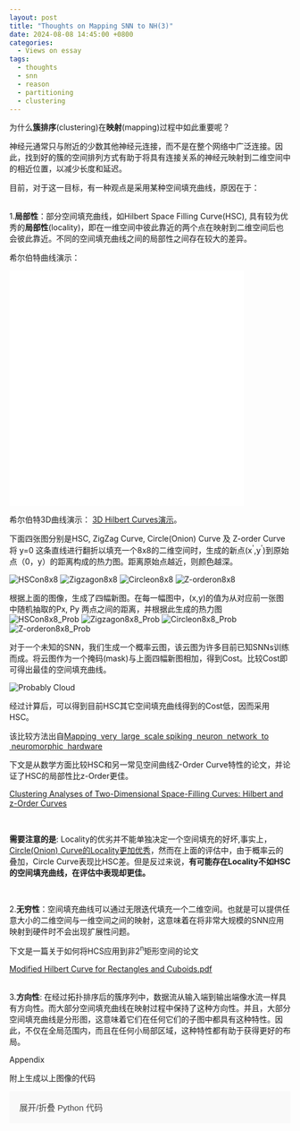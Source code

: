 ```yaml
---
layout: post
title: "Thoughts on Mapping SNN to NH(3)"
date: 2024-08-08 14:45:00 +0800
categories:
  - Views on essay
tags:
  - thoughts
  - snn
  - reason
  - partitioning
  - clustering
---
```

为什么<b>簇排序</b>(clustering)在<b>映射</b>(mapping)过程中如此重要呢？

神经元通常只与附近的少数其他神经元连接，而不是在整个网络中广泛连接。因此，找到好的簇的空间排列方式有助于将具有连接关系的神经元映射到二维空间中的相近位置，以减少长度和延迟。

目前，对于这一目标，有一种观点是采用某种空间填充曲线，原因在于：

<br>
1.<b>局部性</b>：部分空间填充曲线，如Hilbert Space Filling Curve(HSC), 具有较为优秀的<b>局部性</b>(locality)，即在一维空间中彼此靠近的两个点在映射到二维空间后也会彼此靠近。不同的空间填充曲线之间的局部性之间存在较大的差异。

希尔伯特曲线演示：

<iframe src="/assets/blog2/hilbert.html" width="420" height="420" style="border:none;"></iframe>

希尔伯特3D曲线演示：
[3D Hilbert Curves演示](https://observablehq.com/@mourner/3d-hilbert-curves)。


下面四张图分别是HSC, ZigZag Curve, Circle(Onion) Curve 及 Z-order Curve 将 y=0 这条直线进行翻折以填充一个8x8的二维空间时，生成的新点(x<sup>'</sup>,y<sup>'</sup>)到原始点（0，y）的距离构成的热力图。距离原始点越近，则颜色越深。

<img src="/assets/blog3/HSC.jpg" alt="HSCon8x8">
<img src="/assets/blog3/Zigzag.jpg" alt="Zigzagon8x8">
<img src="/assets/blog3/Circle.jpg" alt="Circleon8x8">
<img src="/assets/blog3/Z-order.jpg" alt="Z-orderon8x8">

根据上面的图像，生成了四幅新图。在每一幅图中，(x,y)的值为从对应前一张图中随机抽取的Px, Py 两点之间的距离，并根据此生成的热力图
<img src="/assets/blog3/HSCon8x8_Prob.png" alt="HSCon8x8_Prob">
<img src="/assets/blog3/Zigzagon8x8_Prob.png" alt="Zigzagon8x8_Prob">
<img src="/assets/blog3/Circleon8x8_Prob.png" alt="Circleon8x8_Prob">
<img src="/assets/blog3/Z-orderon8x8_Prob.png" alt="Z-orderon8x8_Prob">

对于一个未知的SNN，我们生成一个概率云图，该云图为许多目前已知SNNs训练而成。将云图作为一个掩码(mask)与上面四幅新图相加，得到Cost。比较Cost即可得出最佳的空间填充曲线。

<img src="/assets/blog3/PC.png" alt="Probably Cloud">

经过计算后，可以得到目前HSC其它空间填充曲线得到的Cost低，因而采用HSC。

该比较方法出自[Mapping  very  large  scale spiking  neuron  network  to  neuromorphic  hardware](/assets/blog3/Mapping_very_large_scale_spiking_neuron_network_to_neuromorphic_hardware2023.pdf)

下文是从数学方面比较HSC和另一常见空间曲线Z-Order Curve特性的论文，并论证了HSC的局部性比z-Order更佳。

[Clustering Analyses of Two-Dimensional Space-Filling Curves: Hilbert and z-Order Curves](/assets/blog3/Clustering_Analyses_of_Two-Dimensional_Space-Filling.pdf)

<br>

<b>需要注意的是</b>: Locality的优劣并不能单独决定一个空间填充的好坏,事实上，[Circle(Onion) Curve的Locality更加优秀](/assets/blog3/Onion_Curve.pdf)，然而在上面的评估中，由于概率云的叠加，Circle Curve表现比HSC差。但是反过来说，<b>有可能存在Locality不如HSC的空间填充曲线，在评估中表现却更佳。</b>


<br>

2.<b>无穷性</b>：空间填充曲线可以通过无限迭代填充一个二维空间。也就是可以提供任意大小的二维空间与一维空间之间的映射，这意味着在将非常大规模的SNN应用映射到硬件时不会出现扩展性问题​。

下文是一篇关于如何将HCS应用到非2<sup>n</sup>矩形空间的论文

[Modified Hilbert Curve for Rectangles and Cuboids.pdf](/assets/blog3/Modified_Hilbert_Curve_for_Rectangles_and_Cuboids.pdf)

<br>
3.<b>方向性</b>: 在经过拓扑排序后的簇序列中，数据流从输入端到输出端像水流一样具有方向性。而大部分空间填充曲线在映射过程中保持了这种方向性。并且，大部分空间填充曲线是分形图，这意味着它们在任何它们的子图中都具有这种特性。因此，不仅在全局范围内，而且在任何小局部区域，这种特性都有助于获得更好的布局。


<span class="appendix-title">Appendix</span>

附上生成以上图像的代码

<body>
<style>
.collapsible {
  background-color: #f9f9f9;
  color: #444;
  cursor: pointer;
  padding: 18px;
  width: 100%;
  border: none;
  text-align: left;
  outline: none;
  font-size: 15px;
}

.collapsible:hover {
  background-color: #ddd;
}

.content {
  padding: 0 18px;
  display: none;
  overflow: hidden;
  background-color: #f1f1f1;
}
</style>

<button class="collapsible">展开/折叠 Python 代码</button>
<div class="content" style="display:none;">
<pre><code class="language-python">
import matplotlib.pyplot as plt
import numpy as np


class InteractivePlot:
    def __init__(self, grid_size=8):
        self.grid_size = grid_size
        self.fig, self.ax = plt.subplots()
        self.points = np.array([(i, j) for i in range(grid_size) for j in range(grid_size)])
        self.lines = []
        self.temp_line = None
        self.cid = self.fig.canvas.mpl_connect('button_press_event', self.onclick)

    def plot_grid(self):
        self.ax.plot(self.points[:, 0], self.points[:, 1], 'o', color='blue')
        self.ax.set_xlim(-1, self.grid_size)
        self.ax.set_ylim(-1, self.grid_size)
        self.ax.set_aspect('equal')
        plt.grid(True)

    def onclick(self, event):
        if event.inaxes != self.ax:
            return
        ix, iy = int(round(event.xdata)), int(round(event.ydata))
        if self.temp_line is None:
            self.temp_line = [ix, iy]
        else:
            self.temp_line.extend([ix, iy])
            self.lines.append(self.temp_line)
            self.ax.plot([self.temp_line[0], self.temp_line[2]],
                         [self.temp_line[1], self.temp_line[3]], 'r-')
            self.fig.canvas.draw()
            self.temp_line = None

    def run(self):
        self.plot_grid()
        plt.show(block=True)

    def get_lines(self):
        return np.array(self.lines)


def calculate_distances(lines_array, grid_size=8):
    num_points = grid_size * grid_size
    points = np.zeros((num_points + 100, 2), dtype=int)  # Add extra space for interpolated points
    distances = np.full((num_points + 100,), np.inf)  # Same here

    points[0] = (0, 0)
    distances[0] = 0

    max_index = 0
    for i, line in enumerate(lines_array):
        points[i + 1] = (line[2], line[3])
        distances[i + 1] = np.linalg.norm(np.array([0, i]) - points[i + 1])
        max_index = i + 1  # store the max index used

        # 计算线性插值
        if i < len(lines_array) - 1:
            next_point = (lines_array[i + 1][2], lines_array[i + 1][3])
            for a in np.arange(0.25, 1, 0.25):
                interp_point = points[i + 1] + a * (next_point - points[i + 1])
                interp_index = i + 1 + int(a * 4)
                if interp_index < len(distances):  # Avoid out of bounds
                    distances[interp_index] = np.linalg.norm(np.array([0, i + a]) - interp_point)
                max_index = max(max_index, interp_index)  # Update max index

    return points[:max_index + 1], distances[:max_index + 1]  # Only return used points and distances


def plot_heatmap(points, distances, grid_size=8):
    heatmap_size = 58
    heatmap = np.full((heatmap_size, heatmap_size), np.inf)

    # mapping to bigger grid
    scale_factor = heatmap_size // (grid_size - 1)
    for i, point in enumerate(points):
        x, y = point * scale_factor
        heatmap[x:x + 4, y:y + 4] = distances[i]  # fill 4x5 grid

    # interpolate the other grids
    for x in range(heatmap_size):
        for y in range(heatmap_size):
            if np.isinf(heatmap[x, y]):
                valid_neighbors = []
                for dx in [-1, 0, 1]:
                    for dy in [-1, 0, 1]:
                        nx, ny = x + dx, y + dy
                        if 0 <= nx < heatmap_size and 0 <= ny < heatmap_size and not np.isinf(heatmap[nx, ny]):
                            valid_neighbors.append(heatmap[nx, ny])
                if valid_neighbors:
                    heatmap[x, y] = np.mean(valid_neighbors)

    # if not rotate
    # plt.imshow(heatmap, cmap='hot', interpolation='nearest')
    # plt.colorbar()
    # plt.title("Heatmap of Distances")
    # plt.show(block=True)

    heatmap_rotated = np.rot90(heatmap)
    plt.imshow(heatmap_rotated, cmap='hot', interpolation='nearest')
    plt.colorbar()
    plt.title("Heatmap of Distances (Rotated 90° CCW)")
    plt.show(block=True)


def plot_heatmap_b(lines_array):
    # Assuming lines_array is an Nx4 array, where N is the number of points, we only care about the x and y coordinates
    grid_size = 256
    heatmap = np.zeros((grid_size, grid_size))

    num_points = len(lines_array)
    for i in range(num_points):
        for j in range(i):
            # Get Px and Py
            px = (lines_array[i][0], lines_array[i][1])
            py = (lines_array[j][2], lines_array[j][3])

            # Calculate Euclidean distance
            distance = np.linalg.norm(np.array(px) - np.array(py), ord=2)
            distance = np.round(distance, 5)

            # Every point 4x4 grid
            start_x, start_y = i * 4, j * 4
            end_x, end_y = start_x + 4, start_y + 4
            heatmap[start_x:end_x, start_y:end_y] = distance

    # plot
    plt.figure(figsize=(10, 10))
    plt.imshow(heatmap, cmap='hot', interpolation='nearest')
    plt.colorbar()
    plt.title("Heatmap b of Distances")
    plt.gca().invert_yaxis()
    plt.show(block=True)

    average_temperature = np.mean(heatmap)
    print(f"The average temperature of the heatmap is: {average_temperature:.5f}")


def get_user_choice():
    custom = input("Would you like to customize the lines data? (y/n): ")
    if custom.lower() == 'n':
        print("Select the default pattern:")
        print("1: Hilbert Space Curve (HSC)")
        print("2: Zigzag")
        print("3: Circle")
        print("4: Z-Order")
        choice = input("Enter your choice (1, 2, 3, or 4): ")
        return int(choice)
    return 0


def generate_lines_array(choice):
    if choice == 0:  # Tester
        return np.array([[0, 0, 1, 0]])
    if choice == 1:  # Hilbert Space Curve
        # Placeholder for actual HSC points
        return np.array([[0, 0, 0, 1],
                        [0, 1, 1, 1],
                        [1, 1, 1, 0],
                        [1, 0, 2, 0],
                        [2, 0, 3, 0],
                        [3, 0, 3, 1],
                        [3, 1, 2, 1],
                        [2, 1, 2, 2],
                        [2, 2, 3, 2],
                        [3, 2, 3, 3],
                        [3, 3, 2, 3],
                        [2, 3, 1, 3],
                        [1, 3, 1, 2],
                        [1, 2, 0, 2],
                        [0, 2, 0, 3],
                        [0, 3, 0, 4],
                        [0, 4, 1, 4],
                        [1, 4, 1, 5],
                        [1, 5, 0, 5],
                        [0, 5, 0, 6],
                        [0, 6, 0, 7],
                        [0, 7, 1, 7],
                        [1, 7, 1, 6],
                        [1, 6, 2, 6],
                        [2, 6, 2, 7],
                        [2, 7, 3, 7],
                        [3, 7, 3, 6],
                        [3, 6, 3, 5],
                        [3, 5, 2, 5],
                        [2, 5, 2, 4],
                        [2, 4, 3, 4],
                        [3, 4, 4, 4],
                        [4, 4, 5, 4],
                        [5, 4, 5, 5],
                        [5, 5, 4, 5],
                        [4, 5, 4, 6],
                        [4, 6, 4, 7],
                        [4, 7, 5, 7],
                        [5, 7, 5, 6],
                        [5, 6, 6, 6],
                        [6, 6, 6, 7],
                        [6, 7, 7, 7],
                        [7, 7, 7, 6],
                        [7, 6, 7, 5],
                        [7, 5, 6, 5],
                        [6, 5, 6, 4],
                        [6, 4, 7, 4],
                        [7, 4, 7, 3],
                        [7, 3, 7, 2],
                        [7, 2, 6, 2],
                        [6, 2, 6, 3],
                        [6, 3, 5, 3],
                        [5, 3, 4, 3],
                        [4, 3, 4, 2],
                        [4, 2, 5, 2],
                        [5, 2, 5, 1],
                        [5, 1, 4, 1],
                        [4, 1, 4, 0],
                        [4, 0, 5, 0],
                        [5, 0, 6, 0],
                        [6, 0, 6, 1],
                        [6, 1, 7, 1],
                        [7, 1, 7, 0]])
    elif choice == 2:  # Zigzag
        return np.array([[0, 0, 0, 1],
                         [0, 1, 0, 2],
                         [0, 2, 0, 3],
                         [0, 3, 0, 4],
                         [0, 4, 0, 5],
                         [0, 5, 0, 6],
                         [0, 6, 0, 7],
                         [0, 7, 1, 7],
                         [1, 7, 1, 6],
                         [1, 6, 1, 5],
                         [1, 5, 1, 4],
                         [1, 4, 1, 3],
                         [1, 3, 1, 2],
                         [1, 2, 1, 1],
                         [1, 1, 1, 0],
                         [1, 0, 2, 0],
                         [2, 0, 2, 1],
                         [2, 1, 2, 2],
                         [2, 2, 2, 3],
                         [2, 3, 2, 4],
                         [2, 4, 2, 5],
                         [2, 5, 2, 6],
                         [2, 6, 2, 7],
                         [2, 7, 3, 7],
                         [3, 7, 3, 6],
                         [3, 6, 3, 5],
                         [3, 5, 3, 4],
                         [3, 4, 3, 3],
                         [3, 3, 3, 2],
                         [3, 2, 3, 1],
                         [3, 1, 3, 0],
                         [3, 0, 4, 0],
                         [4, 0, 4, 1],
                         [4, 1, 4, 2],
                         [4, 2, 4, 3],
                         [4, 3, 4, 4],
                         [4, 4, 4, 5],
                         [4, 5, 4, 6],
                         [4, 6, 4, 7],
                         [4, 7, 5, 7],
                         [5, 7, 5, 6],
                         [5, 6, 5, 5],
                         [5, 5, 5, 4],
                         [5, 4, 5, 3],
                         [5, 3, 5, 2],
                         [5, 2, 5, 1],
                         [5, 1, 5, 0],
                         [5, 0, 6, 0],
                         [6, 0, 6, 1],
                         [6, 1, 6, 2],
                         [6, 2, 6, 3],
                         [6, 3, 6, 4],
                         [6, 4, 6, 5],
                         [6, 5, 6, 6],
                         [6, 6, 6, 7],
                         [6, 7, 7, 7],
                         [7, 7, 7, 6],
                         [7, 6, 7, 5],
                         [7, 5, 7, 4],
                         [7, 4, 7, 3],
                         [7, 3, 7, 2],
                         [7, 2, 7, 1],
                         [7, 1, 7, 0]])
    elif choice == 3:  # Circle
        return np.array([[0, 0, 1, 0],
                         [1, 0, 2, 0],
                         [2, 0, 3, 0],
                         [3, 0, 4, 0],
                         [4, 0, 5, 0],
                         [5, 0, 6, 0],
                         [6, 0, 7, 0],
                         [7, 0, 7, 1],
                         [7, 1, 7, 2],
                         [7, 2, 7, 3],
                         [7, 3, 7, 4],
                         [7, 4, 7, 5],
                         [7, 5, 7, 6],
                         [7, 6, 7, 7],
                         [7, 7, 6, 7],
                         [6, 7, 5, 7],
                         [5, 7, 4, 7],
                         [4, 7, 3, 7],
                         [3, 7, 2, 7],
                         [2, 7, 1, 7],
                         [1, 7, 0, 7],
                         [0, 7, 0, 6],
                         [0, 6, 0, 5],
                         [0, 5, 0, 4],
                         [0, 4, 0, 3],
                         [0, 3, 0, 2],
                         [0, 2, 0, 1],
                         [0, 1, 1, 1],
                         [1, 1, 2, 1],
                         [2, 1, 3, 1],
                         [3, 1, 4, 1],
                         [4, 1, 5, 1],
                         [5, 1, 6, 1],
                         [6, 1, 6, 2],
                         [6, 2, 6, 3],
                         [6, 3, 6, 4],
                         [6, 4, 6, 5],
                         [6, 5, 6, 6],
                         [6, 6, 5, 6],
                         [5, 6, 4, 6],
                         [4, 6, 3, 6],
                         [3, 6, 2, 6],
                         [2, 6, 1, 6],
                         [1, 6, 1, 5],
                         [1, 5, 1, 4],
                         [1, 4, 1, 3],
                         [1, 3, 1, 2],
                         [1, 2, 2, 2],
                         [2, 2, 3, 2],
                         [3, 2, 4, 2],
                         [4, 2, 5, 2],
                         [5, 2, 5, 3],
                         [5, 3, 5, 4],
                         [5, 4, 5, 5],
                         [5, 5, 4, 5],
                         [4, 5, 3, 5],
                         [3, 5, 2, 5],
                         [2, 5, 2, 4],
                         [2, 4, 2, 3],
                         [2, 3, 3, 3],
                         [3, 3, 4, 3],
                         [4, 3, 4, 4],
                         [4, 4, 3, 4]])
    elif choice == 4:
        return np.array([
                        [0, 0, 1, 0],
                        [1, 0, 0, 1],
                        [0, 1, 1, 1],
                        [1, 1, 2, 0],
                        [2, 0, 3, 0],
                        [3, 0, 2, 1],
                        [2, 1, 3, 1],
                        [3, 1, 0, 2],
                        [0, 2, 1, 2],
                        [1, 2, 0, 3],
                        [0, 3, 1, 3],
                        [1, 3, 2, 2],
                        [2, 2, 3, 2],
                        [3, 2, 2, 3],
                        [2, 3, 3, 3],
                        [3, 3, 4, 0],
                        [4, 0, 5, 0],
                        [5, 0, 4, 1],
                        [4, 1, 5, 1],
                        [5, 1, 6, 0],
                        [6, 0, 7, 0],
                        [7, 0, 6, 1],
                        [6, 1, 7, 1],
                        [7, 1, 4, 2],
                        [4, 2, 5, 2],
                        [5, 2, 4, 3],
                        [4, 3, 5, 3],
                        [5, 3, 6, 2],
                        [6, 2, 7, 2],
                        [7, 2, 6, 3],
                        [6, 3, 7, 3],
                        [7, 3, 0, 4],
                        [0, 4, 1, 4],
                        [1, 4, 0, 5],
                        [0, 5, 1, 5],
                        [1, 5, 2, 4],
                        [2, 4, 3, 4],
                        [3, 4, 2, 5],
                        [2, 5, 3, 5],
                        [3, 5, 0, 6],
                        [0, 6, 1, 6],
                        [1, 6, 0, 7],
                        [0, 7, 1, 7],
                        [1, 7, 2, 6],
                        [2, 6, 3, 6],
                        [3, 6, 2, 7],
                        [2, 7, 3, 7],
                        [3, 7, 4, 4],
                        [4, 4, 5, 4],
                        [5, 4, 4, 5],
                        [4, 5, 5, 5],
                        [5, 5, 6, 4],
                        [6, 4, 7, 4],
                        [7, 4, 6, 5],
                        [6, 5, 7, 5],
                        [7, 5, 4, 6],
                        [4, 6, 5, 6],
                        [5, 6, 4, 7],
                        [4, 7, 5, 7],
                        [5, 7, 6, 6],
                        [6, 6, 7, 6],
                        [7, 6, 6, 7],
                        [6, 7, 7, 7]])

    raise ValueError("Invalid choice")


if __name__ == "__main__":
    user_choice = get_user_choice()
    if not user_choice:
        plot = InteractivePlot()
        plot.run()
        lines_array = plot.get_lines()
        print(lines_array)
    else:
        lines_array = generate_lines_array(user_choice)

    points, distances = calculate_distances(lines_array)
    plot_heatmap(points, distances)
    plot_heatmap_b(lines_array)
</code></pre>
</div>

<script>
document.addEventListener("DOMContentLoaded", function(){
    var coll = document.getElementsByClassName("collapsible");
    var i;

    for (i = 0; i < coll.length; i++) {
        coll[i].addEventListener("click", function() {
            this.classList.toggle("active");
            var content = this.nextElementSibling;
            if (content.style.display === "block") {
                content.style.display = "none";
            } else {
                content.style.display = "block";
            }
        });
    }
});
</script>
</body>

